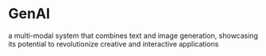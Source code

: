 # GenAI
a multi-modal system that combines text and image generation, showcasing its potential to revolutionize creative and interactive applications
